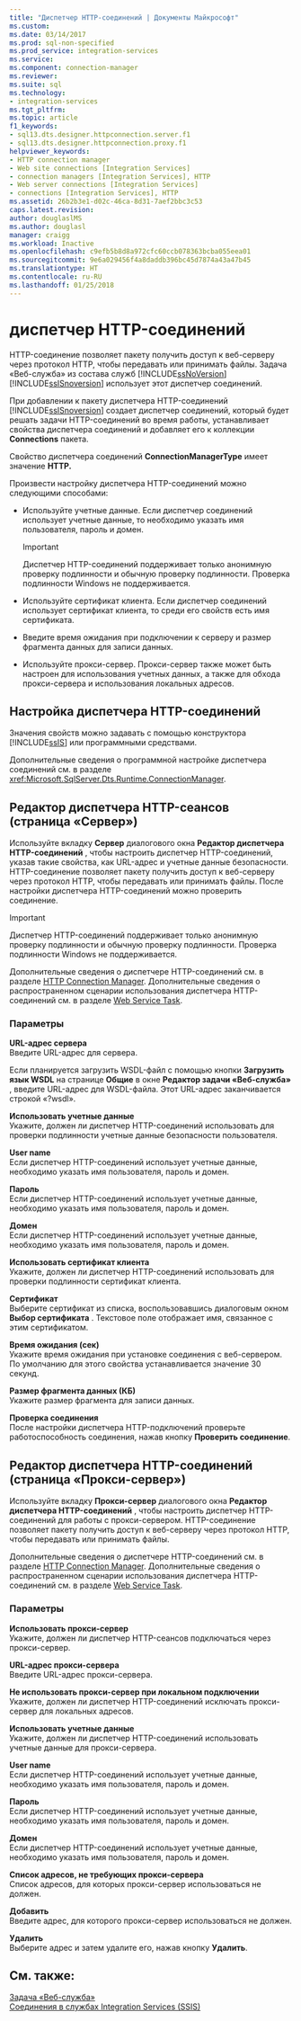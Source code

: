 ```yaml
---
title: "Диспетчер HTTP-соединений | Документы Майкрософт"
ms.custom: 
ms.date: 03/14/2017
ms.prod: sql-non-specified
ms.prod_service: integration-services
ms.service: 
ms.component: connection-manager
ms.reviewer: 
ms.suite: sql
ms.technology:
- integration-services
ms.tgt_pltfrm: 
ms.topic: article
f1_keywords:
- sql13.dts.designer.httpconnection.server.f1
- sql13.dts.designer.httpconnection.proxy.f1
helpviewer_keywords:
- HTTP connection manager
- Web site connections [Integration Services]
- connection managers [Integration Services], HTTP
- Web server connections [Integration Services]
- connections [Integration Services], HTTP
ms.assetid: 26b2b3e1-d02c-46ca-8d31-7aef2bbc3c53
caps.latest.revision: 
author: douglaslMS
ms.author: douglasl
manager: craigg
ms.workload: Inactive
ms.openlocfilehash: c9efb5b8d8a972cfc60ccb078363bcba055eea01
ms.sourcegitcommit: 9e6a029456f4a8daddb396bc45d7874a43a47b45
ms.translationtype: HT
ms.contentlocale: ru-RU
ms.lasthandoff: 01/25/2018
---
```

# <a name="http-connection-manager"></a>диспетчер HTTP-соединений
  HTTP-соединение позволяет пакету получить доступ к веб-серверу через протокол HTTP, чтобы передавать или принимать файлы. Задача «Веб-служба» из состава служб [!INCLUDE[ssNoVersion](../../includes/ssnoversion-md.md)] [!INCLUDE[ssISnoversion](../../includes/ssisnoversion-md.md)] использует этот диспетчер соединений.  
  
 При добавлении к пакету диспетчера HTTP-соединений [!INCLUDE[ssISnoversion](../../includes/ssisnoversion-md.md)] создает диспетчер соединений, который будет решать задачи HTTP-соединений во время работы, устанавливает свойства диспетчера соединений и добавляет его к коллекции **Connections** пакета.  
  
 Свойство диспетчера соединений **ConnectionManagerType** имеет значение **HTTP.**  
  
 Произвести настройку диспетчера HTTP-соединений можно следующими способами:  
  
-   Используйте учетные данные. Если диспетчер соединений использует учетные данные, то необходимо указать имя пользователя, пароль и домен.  
  
    > [!IMPORTANT]  
    >  Диспетчер HTTP-соединений поддерживает только анонимную проверку подлинности и обычную проверку подлинности. Проверка подлинности Windows не поддерживается.  
  
-   Используйте сертификат клиента. Если диспетчер соединений использует сертификат клиента, то среди его свойств есть имя сертификата.  
  
-   Введите время ожидания при подключении к серверу и размер фрагмента данных для записи данных.  
  
-   Используйте прокси-сервер. Прокси-сервер также может быть настроен для использования учетных данных, а также для обхода прокси-сервера и использования локальных адресов.  
  
## <a name="configuration-of-the-http-connection-manager"></a>Настройка диспетчера HTTP-соединений  
 Значения свойств можно задавать с помощью конструктора [!INCLUDE[ssIS](../../includes/ssis-md.md)] или программными средствами.  
  
 Дополнительные сведения о программной настройке диспетчера соединений см. в разделе <xref:Microsoft.SqlServer.Dts.Runtime.ConnectionManager>.  
  
## <a name="http-connection-manager-editor-server-page"></a>Редактор диспетчера HTTP-сеансов (страница «Сервер»)
  Используйте вкладку **Сервер** диалогового окна **Редактор диспетчера HTTP-соединений** , чтобы настроить диспетчер HTTP-соединений, указав такие свойства, как URL-адрес и учетные данные безопасности. HTTP-соединение позволяет пакету получить доступ к веб-серверу через протокол HTTP, чтобы передавать или принимать файлы. После настройки диспетчера HTTP-соединений можно проверить соединение.  
  
> [!IMPORTANT]  
>  Диспетчер HTTP-соединений поддерживает только анонимную проверку подлинности и обычную проверку подлинности. Проверка подлинности Windows не поддерживается.  
  
 Дополнительные сведения о диспетчере HTTP-соединений см. в разделе [HTTP Connection Manager](../../integration-services/connection-manager/http-connection-manager.md). Дополнительные сведения о распространенном сценарии использования диспетчера HTTP-соединений см. в разделе [Web Service Task](../../integration-services/control-flow/web-service-task.md).  
  
### <a name="options"></a>Параметры  
 **URL-адрес сервера**  
 Введите URL-адрес для сервера.  
  
 Если планируется загрузить WSDL-файл с помощью кнопки **Загрузить язык WSDL** на странице **Общие** в окне **Редактор задачи «Веб-служба»** , введите URL-адрес для WSDL-файла. Этот URL-адрес заканчивается строкой «?wsdl».  
  
 **Использовать учетные данные**  
 Укажите, должен ли диспетчер HTTP-соединений использовать для проверки подлинности учетные данные безопасности пользователя.  
  
 **User name**  
 Если диспетчер HTTP-соединений использует учетные данные, необходимо указать имя пользователя, пароль и домен.  
  
 **Пароль**  
 Если диспетчер HTTP-соединений использует учетные данные, необходимо указать имя пользователя, пароль и домен.  
  
 **Домен**  
 Если диспетчер HTTP-соединений использует учетные данные, необходимо указать имя пользователя, пароль и домен.  
  
 **Использовать сертификат клиента**  
 Укажите, должен ли диспетчер HTTP-соединений использовать для проверки подлинности сертификат клиента.  
  
 **Сертификат**  
 Выберите сертификат из списка, воспользовавшись диалоговым окном **Выбор сертификата** . Текстовое поле отображает имя, связанное с этим сертификатом.  
  
 **Время ожидания (сек)**  
 Укажите время ожидания при установке соединения с веб-сервером. По умолчанию для этого свойства устанавливается значение 30 секунд.  
  
 **Размер фрагмента данных (КБ)**  
 Укажите размер фрагмента для записи данных.  
  
 **Проверка соединения**  
 После настройки диспетчера HTTP-подключений проверьте работоспособность соединения, нажав кнопку **Проверить соединение**.  
  
## <a name="http-connection-manager-editor-proxy-page"></a>Редактор диспетчера HTTP-соединений (страница «Прокси-сервер»)
  Используйте вкладку **Прокси-сервер** диалогового окна **Редактор диспетчера HTTP-соединений** , чтобы настроить диспетчер HTTP-соединений для работы с прокси-сервером. HTTP-соединение позволяет пакету получить доступ к веб-серверу через протокол HTTP, чтобы передавать или принимать файлы.  
  
 Дополнительные сведения о диспетчере HTTP-соединений см. в разделе [HTTP Connection Manager](../../integration-services/connection-manager/http-connection-manager.md). Дополнительные сведения о распространенном сценарии использования диспетчера HTTP-соединений см. в разделе [Web Service Task](../../integration-services/control-flow/web-service-task.md).  
  
### <a name="options"></a>Параметры  
 **Использовать прокси-сервер**  
 Укажите, должен ли диспетчер HTTP-сеансов подключаться через прокси-сервер.  
  
 **URL-адрес прокси-сервера**  
 Введите URL-адрес прокси-сервера.  
  
 **Не использовать прокси-сервер при локальном подключении**  
 Укажите, должен ли диспетчер HTTP-соединений исключать прокси-сервер для локальных адресов.  
  
 **Использовать учетные данные**  
 Укажите, должен ли диспетчер HTTP-соединений использовать учетные данные для прокси-сервера.  
  
 **User name**  
 Если диспетчер HTTP-соединений использует учетные данные, необходимо указать имя пользователя, пароль и домен.  
  
 **Пароль**  
 Если диспетчер HTTP-соединений использует учетные данные, необходимо указать имя пользователя, пароль и домен.  
  
 **Домен**  
 Если диспетчер HTTP-соединений использует учетные данные, необходимо указать имя пользователя, пароль и домен.  
  
 **Список адресов, не требующих прокси-сервера**  
 Список адресов, для которых прокси-сервер использоваться не должен.  
  
 **Добавить**  
 Введите адрес, для которого прокси-сервер использоваться не должен.  
  
 **Удалить**  
 Выберите адрес и затем удалите его, нажав кнопку **Удалить**.  
  
## <a name="see-also"></a>См. также:  
 [Задача «Веб-служба»](../../integration-services/control-flow/web-service-task.md)   
 [Соединения в службах Integration Services (SSIS)](../../integration-services/connection-manager/integration-services-ssis-connections.md)  
  
  
